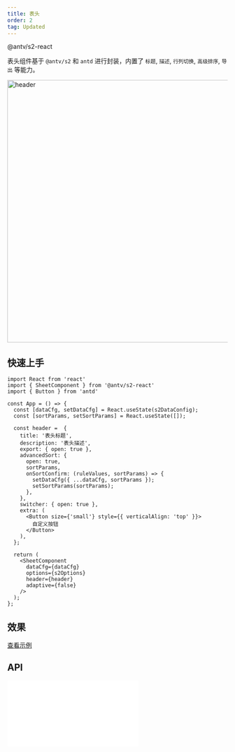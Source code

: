 ```yaml
---
title: 表头
order: 2
tag: Updated
---
```


<Badge>@antv/s2-react</Badge>

表头组件基于 `@antv/s2` 和 `antd` 进行封装，内置了 `标题`, `描述`, `行列切换`, `高级排序`, `导出` 等能力。

<img src="https://mdn.alipayobjects.com/huamei_qa8qxu/afts/img/A*Pui0SaMs910AAAAAAAAAAAAADmJ7AQ/original" width="600" alt="header"/>

## 快速上手

```tsx
import React from 'react'
import { SheetComponent } from '@antv/s2-react'
import { Button } from 'antd'

const App = () => {
  const [dataCfg, setDataCfg] = React.useState(s2DataConfig);
  const [sortParams, setSortParams] = React.useState([]);

  const header =  {
    title: '表头标题',
    description: '表头描述',
    export: { open: true },
    advancedSort: {
      open: true,
      sortParams,
      onSortConfirm: (ruleValues, sortParams) => {
        setDataCfg({ ...dataCfg, sortParams });
        setSortParams(sortParams);
      },
    },
    switcher: { open: true },
    extra: (
      <Button size={'small'} style={{ verticalAlign: 'top' }}>
        自定义按钮
      </Button>
    ),
  };

  return (
    <SheetComponent
      dataCfg={dataCfg}
      options={s2Options}
      header={header}
      adaptive={false}
    />
  );
};

```

## 效果

[查看示例](/examples/react-component/header#default)

<Playground path='/react-component/header/demo/default.tsx' rid='header'></playground>

## API

<embed src="@/docs/common/header.zh.md"></embed>

